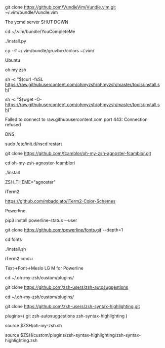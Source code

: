 git clone https://github.com/VundleVim/Vundle.vim.git ~/.vim/bundle/Vundle.vim


The ycmd server SHUT DOWN

cd ~/.vim/bundle/YouCompleteMe

./install.py


cp -rf ~/.vim/bundle/gruvbox/colors ~/.vim/

Ubuntu

oh my zsh

sh -c "$(curl -fsSL https://raw.githubusercontent.com/ohmyzsh/ohmyzsh/master/tools/install.sh)"

sh -c "$(wget -O- https://raw.githubusercontent.com/ohmyzsh/ohmyzsh/master/tools/install.sh)"

Failed to connect to raw.githubusercontent.com port 443: Connection refused

DNS

sudo /etc/init.d/nscd restart

git clone https://github.com/fcamblor/oh-my-zsh-agnoster-fcamblor.git

cd oh-my-zsh-agnoster-fcamblor/

./install

ZSH_THEME="agnoster"

iTerm2

https://github.com/mbadolato/iTerm2-Color-Schemes

Powerline

pip3 install powerline-status --user

git clone https://github.com/powerline/fonts.git --depth=1

cd fonts

./install.sh

iTerm2 cmd+i

Text->Font->Meslo LG M for Powerline

cd ~/.oh-my-zsh/custom/plugins/

git clone https://github.com/zsh-users/zsh-autosuggestions

cd ~/.oh-my-zsh/custom/plugins/

git clone https://github.com/zsh-users/zsh-syntax-highlighting.git

plugins=(
    git
    zsh-autosuggestions
    zsh-syntax-highlighting
)

source $ZSH/oh-my-zsh.sh

source $ZSH/custom/plugins/zsh-syntax-highlighting/zsh-syntax-highlighting.zsh





